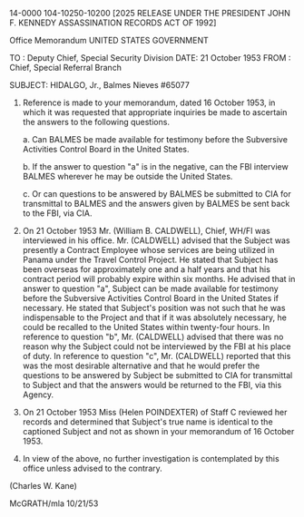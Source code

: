 14-0000
104-10250-10200
[2025 RELEASE UNDER THE PRESIDENT JOHN F. KENNEDY ASSASSINATION RECORDS ACT OF 1992]

Office Memorandum
UNITED STATES GOVERNMENT

TO : Deputy Chief, Special Security Division DATE: 21 October 1953
FROM : Chief, Special Referral Branch

SUBJECT: HIDALGO, Jr., Balmes Nieves
#65077

1.  Reference is made to your memorandum, dated 16 October 1953, in which it was requested that appropriate inquiries be made to ascertain the answers to the following questions.

    a. Can BALMES be made available for testimony before the Subversive Activities Control Board in the United States.

    b. If the answer to question "a" is in the negative, can the FBI interview BALMES wherever he may be outside the United States.

    c. Or can questions to be answered by BALMES be submitted to CIA for transmittal to BALMES and the answers given by BALMES be sent back to the FBI, via CIA.

2.  On 21 October 1953 Mr. (William B. CALDWELL), Chief, WH/FI was interviewed in his office. Mr. (CALDWELL) advised that the Subject was presently a Contract Employee whose services are being utilized in Panama under the Travel Control Project. He stated that Subject has been overseas for approximately one and a half years and that his contract period will probably expire within six months. He advised that in answer to question "a", Subject can be made available for testimony before the Subversive Activities Control Board in the United States if necessary. He stated that Subject's position was not such that he was indispensable to the Project and that if it was absolutely necessary, he could be recalled to the United States within twenty-four hours. In reference to question "b", Mr. (CALDWELL) advised that there was no reason why the Subject could not be interviewed by the FBI at his place of duty. In reference to question "c", Mr. (CALDWELL) reported that this was the most desirable alternative and that he would prefer the questions to be answered by Subject be submitted to CIA for transmittal to Subject and that the answers would be returned to the FBI, via this Agency.

3.  On 21 October 1953 Miss (Helen POINDEXTER) of Staff C reviewed her records and determined that Subject's true name is identical to the captioned Subject and not as shown in your memorandum of 16 October 1953.

4.  In view of the above, no further investigation is contemplated by this office unless advised to the contrary.

(Charles W. Kane)

McGRATH/mla
10/21/53
